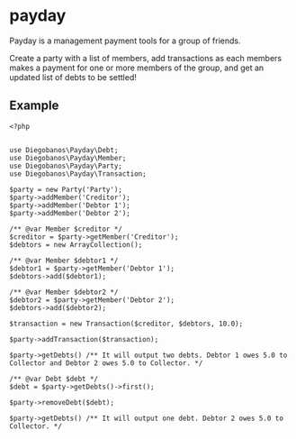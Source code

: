 # payday

Payday is a management payment tools for a group of friends.

Create a party with a list of members, add transactions as each members makes a payment for one or more members of the group, and get an updated list of debts to be settled!

## Example

```
<?php


use Diegobanos\Payday\Debt;
use Diegobanos\Payday\Member;
use Diegobanos\Payday\Party;
use Diegobanos\Payday\Transaction;

$party = new Party('Party');
$party->addMember('Creditor');
$party->addMember('Debtor 1');
$party->addMember('Debtor 2');

/** @var Member $creditor */
$creditor = $party->getMember('Creditor');
$debtors = new ArrayCollection();

/** @var Member $debtor1 */
$debtor1 = $party->getMember('Debtor 1');
$debtors->add($debtor1);

/** @var Member $debtor2 */
$debtor2 = $party->getMember('Debtor 2');
$debtors->add($debtor2);

$transaction = new Transaction($creditor, $debtors, 10.0);

$party->addTransaction($transaction);

$party->getDebts() /** It will output two debts. Debtor 1 owes 5.0 to Collector and Debtor 2 owes 5.0 to Collector. */

/** @var Debt $debt */
$debt = $party->getDebts()->first();

$party->removeDebt($debt);

$party->getDebts() /** It will output one debt. Debtor 2 owes 5.0 to Collector. */
```
